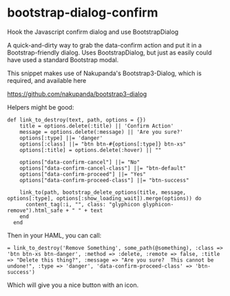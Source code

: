# bootstrap-dialog-confirm
Hook the Javascript confirm dialog and use BootstrapDialog

A quick-and-dirty way to grab the data-confirm action and put it in a Bootstrap-friendly dialog.  Uses BootstrapDialog, but just as easily could have used a standard Bootstrap modal.

This snippet makes use of Nakupanda's Bootstrap3-Dialog, which is required, and available here

https://github.com/nakupanda/bootstrap3-dialog


Helpers might be good:  
```
def link_to_destroy(text, path, options = {})
    title = options.delete(:title) || 'Confirm Action'
    message = options.delete(:message) || 'Are you sure?'
    options[:type] ||= 'danger'
    options[:class] ||= "btn btn-#{options[:type]} btn-xs"
    options[:title] = options.delete(:hover) || ""

    options["data-confirm-cancel"] ||= "No"
    options["data-confirm-cancel-class"] ||= "btn-default"
    options["data-confirm-proceed"] ||= "Yes"
    options["data-confirm-proceed-class"] ||= "btn-success"

    link_to(path, bootstrap_delete_options(title, message, options[:type], options[:show_loading_wait]).merge(options)) do 
      content_tag(:i, "", class: "glyphicon glyphicon-remove").html_safe + " " + text
    end
  end
  ```
  
  Then in your HAML, you can call:
  
  ```
  = link_to_destroy('Remove Something', some_path(@something), :class => 'btn btn-xs btn-danger', :method => :delete, :remote => false, :title => "Delete this thing?", :message => "Are you sure?  This cannot be undone!", :type => 'danger', 'data-confirm-proceed-class' => 'btn-success')

  ```
  
  Which will give you a nice button with an icon.
